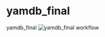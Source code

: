 # yamdb_final
yamdb_final
![yamdb_final workflow](https://github.com/atuktanov/yamdb_final/workflows/yamdb_final_workflow/badge.svg)